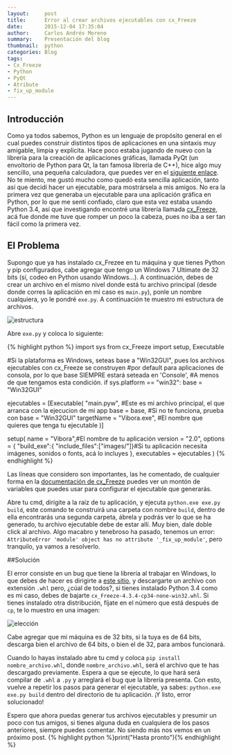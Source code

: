 ```yaml
---
layout:     post
title:      Error al crear archivos ejecutables con cx_Freeze
date:       2015-12-04 17:35:04
author:     Carlos Andrés Moreno
summary:    Presentación del blog
thumbnail:  python
categories: Blog
tags:
- Cx_Freeze
- Python
- PyQt
- Atribute
- fix_up_module
---
```

## Introducción
Como ya todos sabemos, Python es un lenguaje de propósito general en el cual puedes construir distintos tipos de aplicaciones en una sintaxis muy amigable, limpia y explícita. Hace poco estaba jugando de nuevo con la librería para la creación de aplicaciones gráficas, llamada PyQt (un envoltorio de Python para Qt, la tan famosa librería de C++), hice algo muy sencillo, una pequeña calculadora, que puedes ver en el [siguiente enlace][1]. No te miento, me gustó mucho como quedó esta sencilla aplicación, tanto así que decidí hacer un ejecutable, para mostrársela a mis amigos.
No era la primera vez que generaba un ejecutable para una aplicación gráfica en Python, por lo que me sentí confiado, claro que esta vez estaba usando Python 3.4, así que investigando encontré una librería llamada [cx_Freeze][2], acá fue donde me tuve que romper un poco la cabeza, pues no iba a ser tan fácil como la primera vez.

## El Problema
Supongo que ya has instalado cx_Frezee en tu máquina y que tienes Python y pip configurados, cabe agregar que tengo un Windows 7 Ultimate de 32 bits (sí, codeo en Python usando Windows...). A continuación, debes de crear un archivo en el mismo nivel donde está tu archivo principal (desde donde corres la aplicación en mi caso es `main.py`), ponle un nombre cualquiera, yo le pondré `exe.py`. A continuación te muestro mi estructura de archivos.

![estructura][3]

Abre `exe.py` y coloca lo siguiente:

{% highlight python %}
import sys
from cx_Freeze import setup, Executable

 #Si la plataforma es Windows, seteas base a "Win32GUI", pues los archivos ejecutables con cx_Freeze se construyen
 #por default para aplicaciones de consola, por lo que base SIEMPRE estará seteada en 'Console',
 #A menos de que tengamos esta condición.
if sys.platform == "win32":
    base = "Win32GUI"

ejecutables = [Executable( 
	"main.pyw", #Este es mi archivo principal, el que arranca con la ejecucion de mi app 
	base = base, #Si no te funciona, prueba con base = "Win32GUI"
	targetName = "Vibora.exe", #El nombre que quieres que tenga tu ejecutable
	)]

setup(
	name = "Vibora",#El nombre de tu aplicación
	version = "2.0",
	options = {
		"build_exe":{
			"include_files":["images/"]}#Si tu aplicación necesita imágenes, sonidos o fonts, acá lo incluyes
		},
	executables	= ejecutables
)
{% endhighlight %}

Las líneas que considero son importantes, las he comentado, de cualquier forma en la [documentación de cx_Freeze][4] puedes ver un montón de variables que puedes usar para configurar el ejecutable que generarás.

Abre tu cmd, dirígite a la raíz de tu aplicación, y ejecuta `python.exe exe.py build`, este comando te construirá una carpeta con nombre `build`, dentro de ella encontrarás una segunda carpeta, ábrela y podrás ver lo que se ha generado, tu archivo ejecutable debe de estar allí.
Muy bien, dale doble click al archivo. Algo macabro y tenebroso ha pasado, tenemos un error: `AttributeError 'module' object has no attribute '_fix_up_module'`, pero tranquilo, ya vamos a resolverlo.

##Solución

El error consiste en un bug que tiene la librería al trabajar en Windows, lo que debes de hacer es dirigirte a [este sitio][5], y descargarte un archivo con extensión `.whl` pero, ¿cúal de todos?, si tienes instalado Python 3.4 como es mi caso, debes de bajarte `cx_Freeze-4.3.4-cp34-none-win32.whl`. Si tienes instalado otra distribución, fíjate en el número que está después de `cp`, te lo muestro en una imagen:

![elección][6]

Cabe agregar que mi máquina es de 32 bits, si la tuya es de 64 bits, descarga bien el archivo de 64 bits, o bien el de 32, para ambos funcionará.

Cuando lo hayas instalado abre tu cmd y coloca `pip install nombre_archivo.whl`, donde `nombre_archivo.whl`, será el archivo que te has descargado previamente. Espera a que se ejecute, lo que hará será compilar de `.whl` a `.py` y arreglará el bug que la librería presenta. Con esto, vuelve a repetir los pasos para generar el ejecutable, ya sabes: `python.exe exe.py build` dentro del directorio de tu aplicación. ¡Y listo, error solucionado!

Espero que ahora puedas generar tus archivos ejecutables y presumir un poco con tus amigos, si tienes alguna duda en cualquiera de los pasos anteriores, siempre puedes comentar. No siendo más nos vemos en un próximo post. {% highlight python %}print("Hasta pronto"){% endhighlight %}

[1]:https://github.com/CarMoreno/Vibora
[2]:http://cx-freeze.sourceforge.net/
[3]:../../../../../images/2015-12-04/estructura.png
[4]:http://cx-freeze.readthedocs.org/en/latest/index.html 
[5]:http://www.lfd.uci.edu/~gohlke/pythonlibs/#cx_freeze
[6]:../../../../../images/2015-12-04/eleccion.png